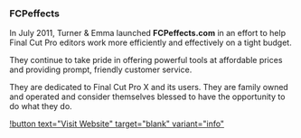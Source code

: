### FCPeffects

In July 2011, Turner & Emma launched **FCPeffects.com** in an effort to help Final Cut Pro editors work more efficiently and effectively on a tight budget.

They continue to take pride in offering powerful tools at affordable prices and providing prompt, friendly customer service.

They are dedicated to Final Cut Pro X and its users. They are family owned and operated and consider themselves blessed to have the opportunity to do what they do.

[!button text="Visit Website" target="blank" variant="info"](https://www.fcpeffects.com)